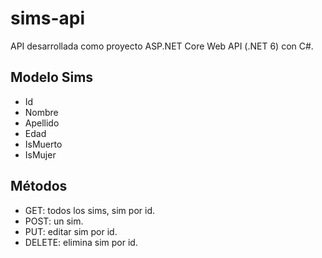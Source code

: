 # sims-api
API desarrollada como proyecto ASP.NET Core Web API (.NET 6) con C#.

## Modelo Sims
- Id
- Nombre
- Apellido 
- Edad
- IsMuerto
- IsMujer 

## Métodos
- GET: todos los sims, sim por id.
- POST: un sim.
- PUT: editar sim por id.
- DELETE: elimina sim por id.

